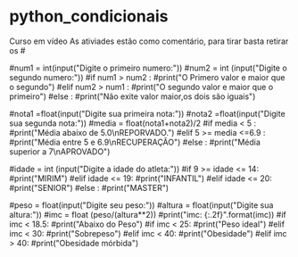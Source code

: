 # python_condicionais
Curso em vídeo 
As ativiades estão como comentário, para tirar basta retirar os #


#num1 = int(input("Digite o primeiro numero:"))
#num2 =  int (input("Digite o segundo numero:"))
#if num1 > num2 :
#print("O Primero valor e maior que o segundo")
#elif num2 > num1 :
#print("O segundo valor e maior que o primeiro")
#else :
#print("Não exite valor maior,os dois são iguais")




#nota1 =float(input("Digite sua primeira nota:"))
#nota2 =float(input("Digite sua segunda nota:"))
#media = float(nota1+nota2)/2
#if media < 5 :
#print("Média abaixo de 5.0\nREPORVADO.")
#elif  5 >= media <=6.9 :
#print("Média entre 5 e 6.9\nRECUPERAÇÃO")
#else :
#print("Média superior a 7\nAPROVADO")



#idade = int (input("Digite a idade do atleta:"))
#if 9 >= idade <= 14:
#print("MIRIM")
#elif idade <= 19:
#print("INFANTIL")
#elif  idade <= 20:
#print("SENIOR")
#else :
#print("MASTER")
  
  
#peso = float(input("Digite seu peso:"))
#altura = float(input("Digite sua altura:"))
#imc = float (peso/(altura**2))
#print("imc: {:.2f}".format(imc))
#if imc < 18.5:
#print("Abaixo do Peso")
#if imc < 25:
#print("Peso ideal")
#elif imc < 30:
#print("Sobrepeso")
#elif imc < 40:
#print("Obesidade")
#elif imc > 40:
#print("Obesidade mórbida")
